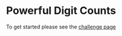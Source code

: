 # Powerful Digit Counts

To get started please see the [challenge page](https://projecteuler.net/problem=63)

